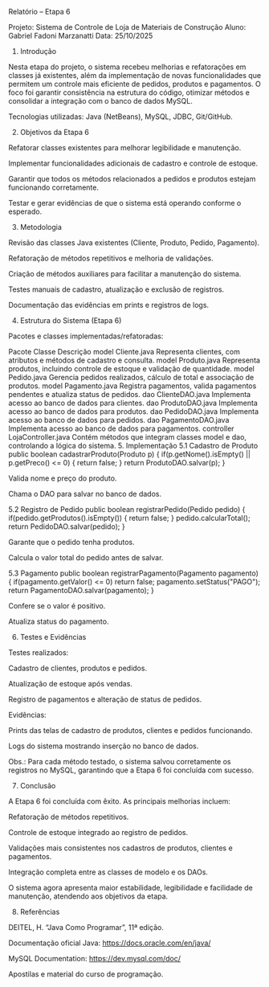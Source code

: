 Relatório – Etapa 6

Projeto: Sistema de Controle de Loja de Materiais de Construção
Aluno: Gabriel Fadoni Marzanatti
Data: 25/10/2025

1. Introdução

Nesta etapa do projeto, o sistema recebeu melhorias e refatorações em classes já existentes, além da implementação de novas funcionalidades que permitem um controle mais eficiente de pedidos, produtos e pagamentos. O foco foi garantir consistência na estrutura do código, otimizar métodos e consolidar a integração com o banco de dados MySQL.

Tecnologias utilizadas: Java (NetBeans), MySQL, JDBC, Git/GitHub.

2. Objetivos da Etapa 6

Refatorar classes existentes para melhorar legibilidade e manutenção.

Implementar funcionalidades adicionais de cadastro e controle de estoque.

Garantir que todos os métodos relacionados a pedidos e produtos estejam funcionando corretamente.

Testar e gerar evidências de que o sistema está operando conforme o esperado.

3. Metodologia

Revisão das classes Java existentes (Cliente, Produto, Pedido, Pagamento).

Refatoração de métodos repetitivos e melhoria de validações.

Criação de métodos auxiliares para facilitar a manutenção do sistema.

Testes manuais de cadastro, atualização e exclusão de registros.

Documentação das evidências em prints e registros de logs.

4. Estrutura do Sistema (Etapa 6)

Pacotes e classes implementadas/refatoradas:

Pacote	Classe	Descrição
model	Cliente.java	Representa clientes, com atributos e métodos de cadastro e consulta.
model	Produto.java	Representa produtos, incluindo controle de estoque e validação de quantidade.
model	Pedido.java	Gerencia pedidos realizados, cálculo de total e associação de produtos.
model	Pagamento.java	Registra pagamentos, valida pagamentos pendentes e atualiza status de pedidos.
dao	ClienteDAO.java	Implementa acesso ao banco de dados para clientes.
dao	ProdutoDAO.java	Implementa acesso ao banco de dados para produtos.
dao	PedidoDAO.java	Implementa acesso ao banco de dados para pedidos.
dao	PagamentoDAO.java	Implementa acesso ao banco de dados para pagamentos.
controller	LojaController.java	Contém métodos que integram classes model e dao, controlando a lógica do sistema.
5. Implementação
5.1 Cadastro de Produto
public boolean cadastrarProduto(Produto p) {
    if(p.getNome().isEmpty() || p.getPreco() <= 0) {
        return false;
    }
    return ProdutoDAO.salvar(p);
}


Valida nome e preço do produto.

Chama o DAO para salvar no banco de dados.

5.2 Registro de Pedido
public boolean registrarPedido(Pedido pedido) {
    if(pedido.getProdutos().isEmpty()) {
        return false;
    }
    pedido.calcularTotal();
    return PedidoDAO.salvar(pedido);
}


Garante que o pedido tenha produtos.

Calcula o valor total do pedido antes de salvar.

5.3 Pagamento
public boolean registrarPagamento(Pagamento pagamento) {
    if(pagamento.getValor() <= 0) return false;
    pagamento.setStatus("PAGO");
    return PagamentoDAO.salvar(pagamento);
}


Confere se o valor é positivo.

Atualiza status do pagamento.

6. Testes e Evidências

Testes realizados:

Cadastro de clientes, produtos e pedidos.

Atualização de estoque após vendas.

Registro de pagamentos e alteração de status de pedidos.

Evidências:

Prints das telas de cadastro de produtos, clientes e pedidos funcionando.

Logs do sistema mostrando inserção no banco de dados.

Obs.: Para cada método testado, o sistema salvou corretamente os registros no MySQL, garantindo que a Etapa 6 foi concluída com sucesso.

7. Conclusão

A Etapa 6 foi concluída com êxito. As principais melhorias incluem:

Refatoração de métodos repetitivos.

Controle de estoque integrado ao registro de pedidos.

Validações mais consistentes nos cadastros de produtos, clientes e pagamentos.

Integração completa entre as classes de modelo e os DAOs.

O sistema agora apresenta maior estabilidade, legibilidade e facilidade de manutenção, atendendo aos objetivos da etapa.

8. Referências

DEITEL, H. “Java Como Programar”, 11ª edição.

Documentação oficial Java: https://docs.oracle.com/en/java/

MySQL Documentation: https://dev.mysql.com/doc/

Apostilas e material do curso de programação.